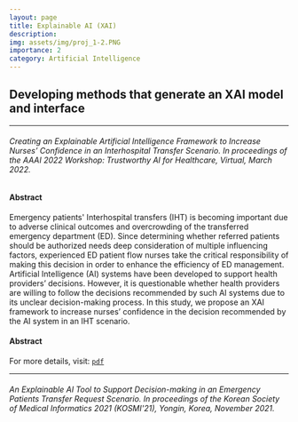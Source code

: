 ```yaml
---
layout: page
title: Explainable AI (XAI)
description:
img: assets/img/proj_1-2.PNG
importance: 2
category: Artificial Intelligence
---
```


## Developing methods that generate an XAI model and interface

***

###### Creating an Explainable Artificial Intelligence Framework to Increase Nurses’ Confidence in an Interhospital Transfer Scenario. In proceedings of the AAAI 2022 Workshop: Trustworthy AI for Healthcare, Virtual, March 2022.

#### Abstract
Emergency patients' Interhospital transfers (IHT) is becoming important due to adverse clinical outcomes and overcrowding of the transferred emergency department (ED). Since determining whether referred patients should be authorized needs deep consideration of multiple influencing factors, experienced ED patient flow nurses take the critical responsibility of making this decision in order to enhance the efficiency of ED management. Artificial Intelligence (AI) systems have been developed to support health providers’ decisions. However, it is questionable whether health providers are willing to follow the decisions recommended by such AI systems due to its unclear decision-making process. In this study, we propose an XAI framework to increase nurses’ confidence in the decision recommended by the AI system in an IHT scenario.
#### Abstract
For more details, visit: [`pdf`](https://taih21.github.io/CameraReady/26.pdf)

***

###### An Explainable AI Tool to Support Decision-making in an Emergency Patients Transfer Request Scenario. In proceedings of the Korean Society of Medical Informatics 2021 (KOSMI'21), Yongin, Korea, November 2021.
